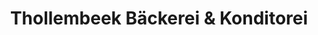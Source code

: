 ---
title: "Thollembeek Bäckerei & Konditorei"
url: /bretten/thollembeek-baeckerei-und-konditorei/
shop: Bäckerei
---